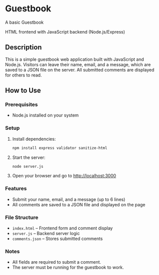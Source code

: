 # Guestbook
A basic Guestbook

HTML frontend with JavaScript backend (Node.js/Express)

## Description
This is a simple guestbook web application built with JavaScript and Node.js. Visitors can leave their name, email, and a message, which are saved to a JSON file on the server. All submitted comments are displayed for others to read.

## How to Use

### Prerequisites
- Node.js installed on your system

### Setup
1. Install dependencies:
   ```bash
   npm install express validator sanitize-html
   ```
2. Start the server:
   ```bash
   node server.js
   ```
3. Open your browser and go to [http://localhost:3000](http://localhost:3000)

### Features
- Submit your name, email, and a message (up to 6 lines)
- All comments are saved to a JSON file and displayed on the page

### File Structure
- `index.html` – Frontend form and comment display
- `server.js` – Backend server logic
- `comments.json` – Stores submitted comments

### Notes
- All fields are required to submit a comment.
- The server must be running for the guestbook to work.
